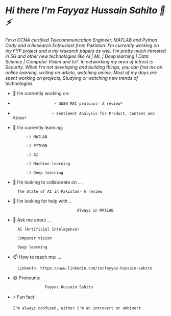 # ***Hi there I'm Fayyaz Hussain Sahito 👋⚡***
*I'm a CCNA certified Telecommunication Engineer, MATLAB and Python Cody and a Research Enthusiast from Pakistan. I'm currently working on my FYP project and a my research papers as well. I'm pretty much intrested in 5G and other new technologies like AI | ML | Deep learning | Data Science | Computer Vision and IoT. In networking my area of intrest is Security. When I'm not developing and building things, you can find me on online learning, writing an article, watching anime,  Most of my days are spent working on projects, Studying or watching new trends of technologies.* 






- 🔭 I’m currently working on: 

-                       ⚡ UWSN MAC protocol- A review*
    
-                      ⚡ Sentiment Analysis for Product, Content and Video*

- 🌱 I’m currently learning: 

            :) MATLAB

            :) PYTHON

            :) AI

            :) Machine learning

            :) Deep learning

- 👯 I’m looking to collaborate on ...

        The State of AI in Pakistan- A review


- 🤔 I’m looking for help with ...
                                  
                                  Always in MATLAB

- 💬 Ask me about ...

        AI (Artificial Intelegence)

        Computer Vision

        Deep learning

- 📫 How to reach me: ...

        LinkenIn: https://www.linkedin.com/in/fayyaz-hussain-sahito

- 😄 Pronouns: 
                    
                    Fayyaz Hussain Sahito


- ⚡ Fun fact: 

      I'm always confused, either i'm an introvert or ambivert.  

<!--
**FayyazHussainsahito28/fayyazhussainsahito28** is a ✨ _special_ ✨ repository because its `README.md` (this file) appears on your GitHub profile.




